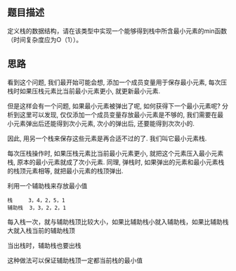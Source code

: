 ## 题目描述
定义栈的数据结构，请在该类型中实现一个能够得到栈中所含最小元素的min函数（时间复杂度应为O（1））。

## 思路
看到这个问题, 我们最开始可能会想, 添加一个成员变量用于保存最小元素, 每次压栈时如果压栈元素比当前最小元素更小, 就更新最小元素. 

但是这样会有一个问题, 如果最小元素被弹出了呢, 如何获得下一个最小元素呢? 分析到这里可以发现, 
仅仅添加一个成员变量存放最小元素是不够的, 我们需要在最小元素弹出后还能得到次小元素, 次小的弹出后, 还要能得到次次小的. 

因此, 用另一个栈来保存这些元素是再合适不过的了. 我们叫它最小元素栈.
 
每次压栈操作时, 如果压栈元素比当前最小元素更小, 就把这个元素压入最小元素栈, 原本的最小元素就成了次小元素. 
同理, 弹栈时, 如果弹出的元素和最小元素栈的栈顶元素相等, 就把最小元素的栈顶弹出.


利用一个辅助栈来存放最小值
```
栈     3，4，2，5，1
辅助栈  3，3，2，2，1
```
    
每入栈一次，就与辅助栈顶比较大小，如果比辅助栈小就入辅助栈，如果比辅助栈大就入栈当前的辅助栈顶

当出栈时，辅助栈也要出栈

这种做法可以保证辅助栈顶一定都当前栈的最小值